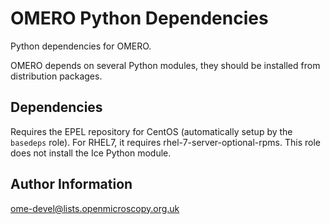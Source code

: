 OMERO Python Dependencies
=========================

Python dependencies for OMERO.

OMERO depends on several Python modules, they should be installed from distribution packages.

Dependencies
------------

Requires the EPEL repository for CentOS (automatically setup by the `basedeps` role). For RHEL7, it requires rhel-7-server-optional-rpms.
This role does not install the Ice Python module.


Author Information
------------------

ome-devel@lists.openmicroscopy.org.uk
